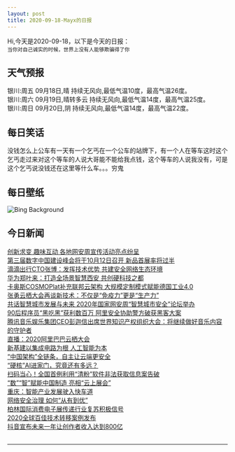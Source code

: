 ```yaml
---
layout: post
title: 2020-09-18-Mayx的日报
---
```


Hi,今天是2020-09-18，以下是今天的日报：<br><small>
当你对自己诚实的时候，世界上没有人能够欺骗得了你</small><!--more-->
## 天气预报
银川:周五 09月18日,晴 持续无风向,最低气温10度，最高气温26度。<br>银川:周六 09月19日,晴转多云 持续无风向,最低气温14度，最高气温25度。<br>银川:周日 09月20日,阴 持续无风向,最低气温14度，最高气温22度。
## 每日笑话
没钱怎么上公车有一天有一个乞丐在一个公车的站牌下，有一个人在等车这时这个乞丐走过来对这个等车的人说大哥能不能给我点钱，这个等车的人说我没有，可是这个乞丐说没钱还在这里等什么车。。。穷鬼
## 每日壁纸
![Bing Background](https://cn.bing.com/th?id=OHR.NationalArchives_EN-US1893473664_1920x1080.jpg&rf=LaDigue_1920x1080.jpg&pid=hp "The US Constitution and the Declaration of Independence on display in the National Archives, Washington, DC (© Carol M. Highsmith/Buyenlarge/Getty Images)")
## 今日新闻

[创新求变 趣味互动 各地网安周宣传活动亮点纷呈](http://it.people.com.cn/n1/2020/0917/c1009-31865747.html)   
[第三届数字中国建设峰会将于10月12日召开 新品首展率将过半](http://it.people.com.cn/n1/2020/0917/c1009-31865739.html)   
[滴滴出行CTO张博：发挥技术优势 共建安全网络生态环境](http://it.people.com.cn/n1/2020/0917/c1009-31865632.html)   
[华为郑叶来：打造全场景智慧西安 共创硬科技之都](http://it.people.com.cn/n1/2020/0917/c1009-31865597.html)   
[卡奥斯COSMOPlat补充联邦云架构 大规模定制模式赋能德国工业4.0](http://it.people.com.cn/n1/2020/0917/c1009-31865589.html)   
[张勇云栖大会再谈新技术：不仅是“免疫力”更是“生产力”](http://it.people.com.cn/n1/2020/0917/c1009-31865582.html)   
[共话智慧城市发展与未来 2020年国家网安周“智慧城市安全”论坛举办](http://it.people.com.cn/n1/2020/0917/c1009-31865596.html)   
[90后程序员“黑吃黑”获利数百万 阿里安全协助警方破获黑客大案](http://it.people.com.cn/n1/2020/0917/c1009-31865277.html)   
[腾讯音乐娱乐集团CEO彭迦信出席世界知识产权组织大会：将继续做好音乐内容的守护者](http://it.people.com.cn/n1/2020/0917/c1009-31865286.html)   
[直播：2020阿里巴巴云栖大会](http://it.people.com.cn/n1/2020/0917/c1009-31865085.html)   
[新基建以集成电路为根 人工智能为本](http://it.people.com.cn/n1/2020/0917/c1009-31864489.html)   
[“中国架构”全链条，自主让云端更安全](http://it.people.com.cn/n1/2020/0917/c1009-31864487.html)   
[“硬核”AI进家门，究竟还有多远？](http://it.people.com.cn/n1/2020/0917/c1009-31864632.html)   
[扫码当心！全国首例利用“清粉”软件非法获取信息案告破](http://it.people.com.cn/n1/2020/0917/c1009-31864638.html)   
[“数”“智”赋能中国制造 亮相“云上展会”](http://it.people.com.cn/n1/2020/0917/c1009-31864646.html)   
[重庆：智能产业发展驶入快车道](http://it.people.com.cn/n1/2020/0917/c1009-31864661.html)   
[网络安全治理 如何“从有到优”](http://it.people.com.cn/n1/2020/0917/c1009-31864665.html)   
[柏林国际消费电子展传递行业复苏积极信号](http://it.people.com.cn/n1/2020/0917/c1009-31864669.html)   
[2020全球百佳技术转移案例发布](http://it.people.com.cn/n1/2020/0917/c1009-31864520.html)   
[抖音宣布未来一年让创作者收入达到800亿](http://it.people.com.cn/n1/2020/0917/c1009-31864497.html)   
<br />

***

<small></small>
